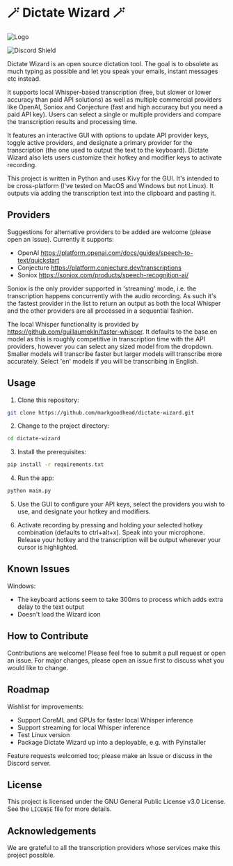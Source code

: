 # 🪄 Dictate Wizard 🪄 

![Logo](dictate_wizard.png)

![Discord Shield](https://discordapp.com/api/guilds/1115298962757402665/widget.png?style=shield)

Dictate Wizard is an open source dictation tool. The goal is to obsolete as much typing as possible and let you speak your emails, instant messages etc instead.

It supports local Whisper-based transcription (free, but slower or lower accuracy than paid API solutions) as well as multiple commercial providers like OpenAI, Soniox and Conjecture (fast and high accuracy but you need a paid API key). Users can select a single or multiple providers and compare the transcription results and processing time.

It features an interactive GUI with options to update API provider keys, toggle active providers, and designate a primary provider for the transcription (the one used to output the text to the keyboard). Dictate Wizard also lets users customize their hotkey and modifier keys to activate recording.

This project is written in Python and uses Kivy for the GUI. It's intended to be cross-platform (I've tested on MacOS and Windows but not Linux). It outputs via adding the transcription text into the clipboard and pasting it.

## Providers

Suggestions for alternative providers to be added are welcome (please open an Issue). Currently it supports:
- OpenAI https://platform.openai.com/docs/guides/speech-to-text/quickstart
- Conjecture https://platform.conjecture.dev/transcriptions
- Soniox https://soniox.com/products/speech-recognition-ai/

Soniox is the only provider supported in 'streaming' mode, i.e. the transcription happens concurrently with the audio recording. As such it's the fastest provider in the list to return an output as both the local Whisper and the other providers are all processed in a sequential fashion.

The local Whisper functionality is provided by https://github.com/guillaumekln/faster-whisper. It defaults to the base.en model as this is roughly competitive in transcription time with the API providers, however you can select any sized model from the dropdown. Smaller models will transcribe faster but larger models will transcribe more accurately. Select 'en' models if you will be transcribing in English.

## Usage
1. Clone this repository:

```bash
git clone https://github.com/markgoodhead/dictate-wizard.git
```

2. Change to the project directory:

```bash
cd dictate-wizard
```

3. Install the prerequisites:

```bash
pip install -r requirements.txt
```

4. Run the app:

```bash
python main.py
```

5. Use the GUI to configure your API keys, select the providers you wish to use, and designate your hotkey and modifiers.

6. Activate recording by pressing and holding your selected hotkey combination (defaults to ctrl+alt+x). Speak into your microphone. Release your hotkey and the transcription will be output wherever your cursor is highlighted.

## Known Issues

Windows:
- The keyboard actions seem to take 300ms to process which adds extra delay to the text output
- Doesn't load the Wizard icon

## How to Contribute
Contributions are welcome! Please feel free to submit a pull request or open an issue. For major changes, please open an issue first to discuss what you would like to change.

## Roadmap

Wishlist for improvements:
- Support CoreML and GPUs for faster local Whisper inference
- Support streaming for local Whisper inference
- Test Linux version
- Package Dictate Wizard up into a deployable, e.g. with PyInstaller

Feature requests welcomed too; please make an Issue or discuss in the Discord server.

## License
This project is licensed under the GNU General Public License v3.0 License. See the `LICENSE` file for more details.

## Acknowledgements
We are grateful to all the transcription providers whose services make this project possible.
